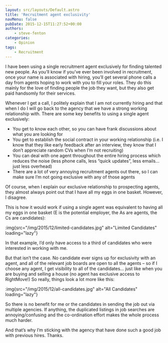 ```yaml
---
layout: src/layouts/Default.astro
title: 'Recruitment agent exclusivity'
navMenu: false
pubDate: 2015-12-15T11:27:52+00:00
authors:
    - steve-fenton
categories:
    - Opinion
tags:
    - Recruitment
---
```


I have been using a single recruitment agent exclusively for finding talented new people. As you’ll know if you’ve ever been involved in recruitment, once your name is associated with hiring, you’ll get several phone calls a day from agents hoping to work with you to fill your roles. They do this mainly for the love of finding people the job they want, but they also get paid handsomly for their services.

Whenever I get a call, I politely explain that I am not currently hiring and that when I do I will go back to the agency that we have a strong working relationship with. There are some key benefits to using a single agent exclusively:

- You get to know each other, so you can have frank discussions about what you are looking for
- You get to establish the social contract in your working relationship (i.e. I know that they like early feedback after an interview, they know that I don’t appreciate random CVs when I’m not recruiting)
- You can deal with one agent throughout the entire hiring process which reduces the noise (less phone calls, less “quick updates”, less emails… just less overhead)
- There are a lot of very annoying recruitment agents out there, so I can make sure I’m not going exclusive with any of those agents

Of course, when I explain our exclusive relationship to prospecting agents, they almost always point out that I have all my eggs in one basket. However, I disagree.

This is how it would work if using a single agent was equivalent to having all my eggs in one basket (E is the potential employer, the As are agents, the Cs are candidates):

:img{src="/img/2015/12/limited-candidates.jpg" alt="Limited Candidates" loading="lazy"}

In that example, I’d only have access to a third of candidates who were interested in working with me.

But that isn’t the case. No candidate ever signs up for exclusivity with an agent, and all of the relevant job boards are open to all the agents – so if I choose any agent, I get visibility to all of the candidates… just like when you are buying and selling a house (no agent has exclusive access to RightMove!) So really, things look a lot more like this:

:img{src="/img/2015/12/all-candidates.jpg" alt="All Candidates" loading="lazy"}

So there is no benefit for me or the candidates in sending the job out via multiple agencies. If anything, the duplicated listings in job searches are annoying/confusing and the co-ordination effort makes the whole process much harder.

And that’s why I’m sticking with the agency that have done such a good job with previous hires. Thanks.